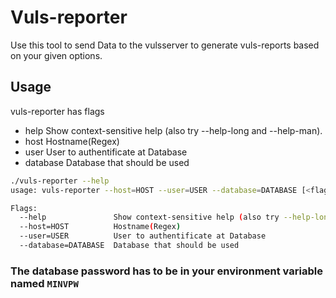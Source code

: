 # Vuls-reporter

Use this tool to send Data to the vulsserver to generate vuls-reports based on your given options.

## Usage

vuls-reporter has flags

- help
  Show context-sensitive help (also try --help-long and --help-man).
- host
  Hostname(Regex)
- user
  User to authentificate at Database
- database
  Database that should be used

```bash
./vuls-reporter --help
usage: vuls-reporter --host=HOST --user=USER --database=DATABASE [<flags>]

Flags:
  --help               Show context-sensitive help (also try --help-long and --help-man).
  --host=HOST          Hostname(Regex)
  --user=USER          User to authentificate at Database
  --database=DATABASE  Database that should be used
```

### The database password has to be in your environment variable named `MINVPW`
